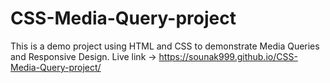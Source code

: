 # CSS-Media-Query-project
This is a demo project using HTML and CSS to demonstrate Media Queries and Responsive Design.
Live link -> https://sounak999.github.io/CSS-Media-Query-project/
